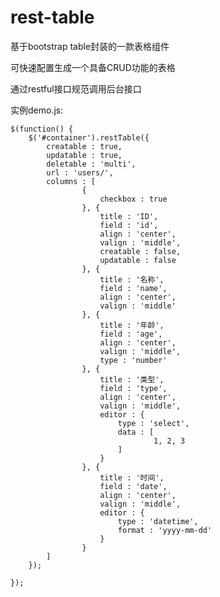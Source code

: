 
# rest-table

基于bootstrap table封装的一款表格组件

可快速配置生成一个具备CRUD功能的表格

通过restful接口规范调用后台接口


实例demo.js:



	$(function() {
		$('#container').restTable({
			creatable : true,
			updatable : true,
			deletable : 'multi',
			url : 'users/',
			columns : [
					{
						checkbox : true
					}, {
						title : 'ID',
						field : 'id',
						align : 'center',
						valign : 'middle',
						creatable : false,
						updatable : false
					}, {
						title : '名称',
						field : 'name',
						align : 'center',
						valign : 'middle'
					}, {
						title : '年龄',
						field : 'age',
						align : 'center',
						valign : 'middle',
						type : 'number'
					}, {
						title : '类型',
						field : 'type',
						align : 'center',
						valign : 'middle',
						editor : {
							type : 'select',
							data : [
									1, 2, 3
							]
						}
					}, {
						title : '时间',
						field : 'date',
						align : 'center',
						valign : 'middle',
						editor : {
							type : 'datetime',
							format : 'yyyy-mm-dd'
						}
					}
			]
		});
	
	});


